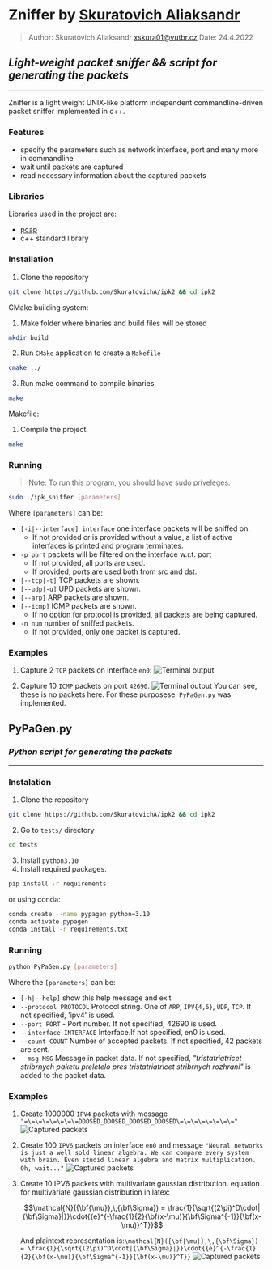 # Zniffer by [Skuratovich Aliaksandr](https://github.com/SkuratovichA)
> Author: Skuratovich Aliaksandr <xskura01@vutbr.cz>
> Date: 24.4.2022

## _Light-weight packet sniffer && script for generating the packets_
---
Zniffer is a light weight UNIX-like platform independent commandline-driven packet sniffer implemented in c++.

### Features
* specify the parameters such as network interface, port and many more in commandline
* wait until packets are captured
* read necessary information about the captured packets

### Libraries
Libraries used in the project are:
*  [pcap](https://github.com/the-tcpdump-group/libpcap)
* c++ standard library


### Installation
1. Clone the repository
```bash
git clone https://github.com/SkuratovichA/ipk2 && cd ipk2
```
CMake building system:
1. Make folder where binaries and build files will be stored
```bash
mkdir build
```
2. Run `CMake` application to create a `Makefile`
```bash
cmake ../
```
3. Run make command to compile binaries.
```bash
make
```

Makefile:
1. Compile the project.
```bash
make
```


### Running
> Note: To run this program, you should have sudo priveleges.
```bash
sudo ./ipk_sniffer [parameters]
```
Where `[parameters]` can be:
* `[-i|--interface] interface` one interface packets will be sniffed on.
    - If not provided or is provided without a value, a list of active interfaces is printed and program terminates.
* `-p port` packets will be filtered on the interface w.r.t. port
    * If not provided, all ports are used.
    * If provided, ports are used both from src and dst.
* `[--tcp|-t]` TCP packets are shown.
* `[--udp|-u]` UPD packets are shown.
* `[--arp]`  ARP packets are shown.
* `[--icmp]` ICMP packets are shown.
    * If no option for protocol is provided, all packets are being captured.
* `-n num` number of sniffed packets.
    * If not provided, only one packet is captured.


### Examples
1. Capture 2 `TCP` packets on interface `en0`:
   ![Terminal output](imgs/first.png "Received packets")

5. Capture 10 `ICMP` packets on port `42690`.
   ![Terminal output](imgs/second.png "No packets received")
   You can see, these is no packets here.
   For these purposese, `PyPaGen.py` was implemented.

## PyPaGen.py
### _Python script for generating the packets_
---
### Instalation
1. Clone the repository
```sh
git clone https://github.com/SkuratovichA/ipk2 && cd ipk2
```
2. Go to `tests/` directory
```sh
cd tests
```
3. Install `python3.10`
4. Install required packages.
```sh
pip install -r requirements
```
or using conda:
```sh
conda create --name pypagen python=3.10
conda activate pypagen
conda install -r requirements.txt
```


### Running
```bash
python PyPaGen.py [parameters]
```
Where the `[parameters]` can be:
* `[-h|--help]` show this help message and exit
* `--protocol PROTOCOL`  Protocol string. One of `ARP`, `IPV{4,6}`, `UDP`, `TCP`. If not specified, 'ipv4' is used.
*  `--port PORT` - Port number. If not specified, 42690 is used.
*  `--interface INTERFACE` Interface.If not specified, en0 is used.
*  `--count COUNT` Number of accepted packets. If not specified, 42 packets are sent.
*  `--msg MSG` Message in packet data. If not specified, _"tristatriatricet stribrnych paketu preletelo pres tristatriatricet stribrnych rozhrani"_ is added to the packet data.

### Examples
1. Create 1000000 `IPV4` packets with message `"=\=\=\=\=\=\=\=DDOSED_DDOSED_DDOSED_DDOSED\=\=\=\=\=\=\=\="`
   ![Captured packets](imgs/ddos.png "A lot of received packets")
   
3. Create 100 `IPV6` packets on interface `en0` and message `"Neural networks is just a well sold linear algebra. We can compare every system with brain. Even studid linear algebra and matrix multiplication. Oh, wait..."`
   ![Captured packets](imgs/neural_nets.png "Hate speech")


4. Create 10 IPV6 packets with multivariate gaussian distribution.
   equation for multivariate gaussian distribution in latex:
   ```math
   \mathcal{N}({\bf{\mu}},\,{\bf\Sigma}) = \frac{1}{\sqrt{(2\pi)^D\cdot|{\bf\Sigma}|}}\cdot{{e}^{-\frac{1}{2}{\bf(x-\mu)}{\bf\Sigma^{-1}}{\bf(x-\mu)}^T}}
   ```
   And plaintext representation is:`\mathcal{N}({\bf{\mu}},\,{\bf\Sigma}) = \frac{1}{\sqrt{(2\pi)^D\cdot|{\bf\Sigma}|}}\cdot{{e}^{-\frac{1}{2}{\bf(x-\mu)}{\bf\Sigma^{-1}}{\bf(x-\mu)}^T}}`
   ![Captured packets](imgs/gauss.png "Beautiful multivariate Normal Distribution")
